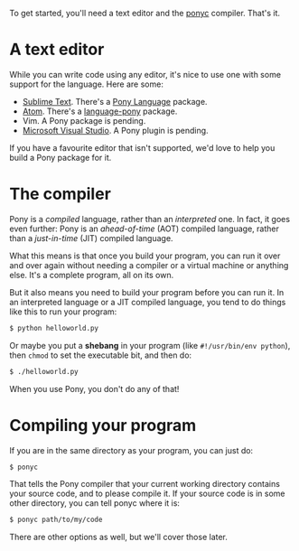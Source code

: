 To get started, you'll need a text editor and the [ponyc](https://github.com/CausalityLtd/ponyc) compiler. That's it.

# A text editor

While you can write code using any editor, it's nice to use one with some support for the language. Here are some:

* [Sublime Text](http://www.sublimetext.com/). There's a [Pony Language](https://packagecontrol.io/packages/Pony%20Language) package.
* [Atom](https://atom.io/). There's a [language-pony](https://atom.io/packages/language-pony) package.
* Vim. A Pony package is pending.
* [Microsoft Visual Studio](http://www.visualstudio.com/). A Pony plugin is pending.

If you have a favourite editor that isn't supported, we'd love to help you build a Pony package for it.

# The compiler

Pony is a _compiled_ language, rather than an _interpreted_ one. In fact, it goes even further: Pony is an _ahead-of-time_ (AOT) compiled language, rather than a _just-in-time_ (JIT) compiled language.

What this means is that once you build your program, you can run it over and over again without needing a compiler or a virtual machine or anything else. It's a complete program, all on its own.

But it also means you need to build your program before you can run it. In an interpreted language or a JIT compiled language, you tend to do things like this to run your program:

```bash
$ python helloworld.py
```

Or maybe you put a __shebang__ in your program (like `#!/usr/bin/env python`), then `chmod` to set the executable bit, and then do:

```bash
$ ./helloworld.py
```

When you use Pony, you don't do any of that!

# Compiling your program

If you are in the same directory as your program, you can just do:

```bash
$ ponyc
```

That tells the Pony compiler that your current working directory contains your source code, and to please compile it. If your source code is in some other directory, you can tell ponyc where it is:

```bash
$ ponyc path/to/my/code
```

There are other options as well, but we'll cover those later.
